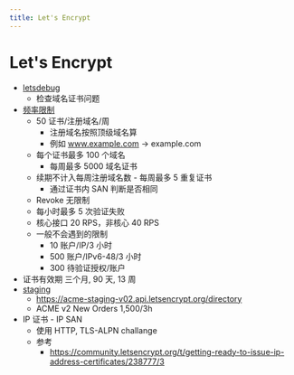 ```yaml
---
title: Let's Encrypt
---
```


# Let's Encrypt

- [letsdebug](https://letsdebug.net/)
  - 检查域名证书问题
- [频率限制](https://letsencrypt.org/docs/rate-limits/)
  - 50 证书/注册域名/周
    - 注册域名按照顶级域名算
    - 例如 www.example.com -> example.com
  - 每个证书最多 100 个域名
    - 每周最多 5000 域名证书
  - 续期不计入每周注册域名数 - 每周最多 5 重复证书
    - 通过证书内 SAN 判断是否相同
  - Revoke 无限制
  - 每小时最多 5 次验证失败
  - 核心接口 20 RPS，非核心 40 RPS
  - 一般不会遇到的限制
    - 10 账户/IP/3 小时
    - 500 账户/IPv6-48/3 小时
    - 300 待验证授权/账户
- 证书有效期 三个月, 90 天, 13 周
- [staging](https://letsencrypt.org/docs/staging-environment/)
  - https://acme-staging-v02.api.letsencrypt.org/directory
  - ACME v2 New Orders 1,500/3h
- IP 证书 - IP SAN
  - 使用 HTTP, TLS-ALPN challange
  - 参考
    - https://community.letsencrypt.org/t/getting-ready-to-issue-ip-address-certificates/238777/3
